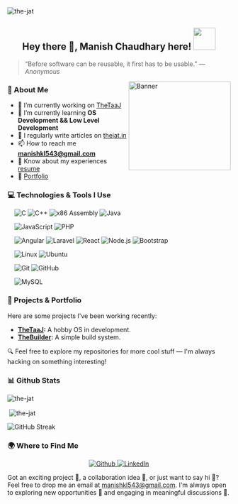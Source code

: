 <!-- Profile Views Addins -->
<img src="https://komarev.com/ghpvc/?username=the-jat&label=Profile%20views&color=0e75b6&style=flat" alt="the-jat"/>
<h2 align="center">
    <!-- <img src="https://emojis.slackmojis.com/emojis/images/1531849430/4246/blob-sunglasses.gif?1531849430" width="30"/> -->
    Hey there 👋, Manish Chaudhary here!
    <img src="https://media.giphy.com/media/12oufCB0MyZ1Go/giphy.gif" width="50">
</h2>


> “Before software can be reusable, it first has to be usable.” — *Anonymous*

<!--
<p align="center">
    <em>
        <strong>Software Developer</strong>
         <img src="https://media.giphy.com/media/WUlplcMpOCEmTGBtBW/giphy.gif" width="30">
    </em>
</p>
-->

<!-- Binary gif -->
<img align='right' src="https://media.giphy.com/media/v1.Y2lkPTc5MGI3NjExZWJ2Z3NoeHluNGxmZnk2dzRqeGVhYTJpczhiOHAwcGFsaTM2aDFvOCZlcD12MV9pbnRlcm5hbF9naWZfYnlfaWQmY3Q9dHM/ksE9feSa2b4V2GYwY4/giphy.gif" width="230" height="200" alt="Banner">

### 💫 About Me
- 🔭 I’m currently working on [TheTaaJ](https://github.com/The-Jat/TheTaaJ)
- 🌱 I’m currently learning **OS Development && Low Level Development**
- 📝 I regularly write articles on [thejat.in](https://www.thejat.in)
- 📫 How to reach me **manishkl543@gmail.com**
- 📄 Know about my experiences [resume](https://thejat.in/resume)
- 💼 [Portfolio](https://the-jat.github.io/portfolio/)

<!--
- ⚡ Fun fact **I am from Haryana**📍
-->


### 💻 Technologies & Tools I Use

&nbsp;&nbsp;&nbsp;&nbsp;![C](https://img.shields.io/badge/c-%2300599C.svg?style=flat-square&logo=c&logoColor=white)
![C++](https://img.shields.io/badge/c++-%2300599C.svg?style=flat-square&logo=c%2B%2B&logoColor=white)
![x86 Assembly](https://img.shields.io/badge/x86_Assembly-363636.svg?style=flat-square&logo=code&logoColor=white)
![Java](https://img.shields.io/badge/Java-007396?style=flat-square&logo=java&logoColor=white)

&nbsp;&nbsp;&nbsp;&nbsp;![JavaScript](https://img.shields.io/badge/javascript-%23323330.svg?style=flat-square&logo=javascript&logoColor=%23F7DF1E)
![PHP](https://img.shields.io/badge/php-%23777BB4.svg?style=flat-square&logo=php&logoColor=white)

&nbsp;&nbsp;&nbsp;&nbsp;![Angular](https://img.shields.io/badge/angular-%23DD0031.svg?style=flat-square&logo=angular&logoColor=white)
![Laravel](https://img.shields.io/badge/laravel-%23FF2D20.svg?style=flat-square&logo=laravel&logoColor=white)
![React](https://img.shields.io/badge/React-20232A?style=flat-square&logo=react&logoColor=61DAFB)
![Node.js](https://img.shields.io/badge/Node.js-339933?style=flat-square&logo=node-dot-js&logoColor=white)
![Bootstrap](https://img.shields.io/badge/bootstrap-%238511FA.svg?style=flat-square&logo=bootstrap&logoColor=white)

&nbsp;&nbsp;&nbsp;&nbsp;![Linux](https://img.shields.io/badge/Linux-FCC624?style=flat-square&logo=linux&logoColor=black)
![Ubuntu](https://img.shields.io/badge/Ubuntu-E95420?style=flat-square&logo=ubuntu&logoColor=white)

&nbsp;&nbsp;&nbsp;&nbsp;![Git](https://img.shields.io/badge/git-%23F05033.svg?style=flat-square&logo=git&logoColor=white)
![GitHub](https://img.shields.io/badge/GitHub-181717?style=flat-square&logo=github&logoColor=white)

&nbsp;&nbsp;&nbsp;&nbsp;![MySQL](https://img.shields.io/badge/mysql-%2300f.svg?style=flat-square&logo=mysql&logoColor=white)


<!--
### <img src="https://media.giphy.com/media/VgCDAzcKvsR6OM0uWg/giphy.gif" width="50"> Mine Introduction to the C++ Compiler...  

```c++
#include <iostream>
#include <vector>

using namespace std;

class ManishChaudhary {
public:
    string name = "Manish Chaudhary";
    vector<string> code = {"C", "C++", "Assembly", "PHP", "Javascript"};
    vector<string> askMeAbout = {"OS-Dev", "Web-Dev"};
    vector<string> frameworks = {"Angular", "Laravel"};
    string currentFocus = "On OS Development";
    string funFact = "I am from Haryana (IN)!";

    void printInfo() {
        cout << "Name: "   << name << endl;
        cout << "Code: ";
        printVector(code);
        cout << "Ask Me About: ";
        printVector(askMeAbout);
        cout << "Frameworks: ";
        printVector(frameworks);
        cout << "Current Focus: " << currentFocus << endl;
        cout << "Fun Fact: " << funFact << endl;
    }

private:
    template<typename T>
    void printVector(const vector<T>& vec) {
        for (const auto& item : vec) {
            cout << item << " ";
        }
        cout << endl;
    }

};

int main() {
    ManishChaudhary manish;
    manish.printInfo();
    return 0;
}

// Output
Name: Manish Chaudhary
Code: C C++ Assembly PHP Javascript 
Ask Me About: OS-Dev Web-Dev 
Frameworks: Angular Laravel 
Current Focus: On OS Development
Fun Fact: I am from Haryana (IN)!
```
-->

### 🚀 Projects & Portfolio

Here are some projects I've been working recently:

- **[TheTaaJ](https://github.com/TheJaat/TheTaaJ):** A hobby OS in development.
- **[TheBuilder](https://github.com/TheJaat/TheBuilder):** A simple build system.

🔍 Feel free to explore my repositories for more cool stuff — I'm always hacking on something interesting!

### 📊 Github Stats
<p><img align="center" src="https://github-readme-stats.vercel.app/api/top-langs?username=the-jat&show_icons=true&locale=en&layout=compact" alt="the-jat" /></p>

<p>&nbsp;<img align="center" src="https://github-readme-stats.vercel.app/api?username=the-jat&show_icons=true&locale=en" alt="the-jat" /></p>

<!--
<p><img align="center" src="https://github-readme-streak-stats.herokuapp.com/?user=the-jat&" alt="the-jat" /></p>
-->

<!--
<p>
    <img align="center" src="https://streak-stats.demolab.com/?user=the-jat&theme=radical&hide_border=true&date_format=M%20j%5B%2C%20Y%5D"/>
</p>
-->

<!--
<a href="https://git.io/streak-stats"><img src="https://streak-stats.demolab.com?user=the-jat" alt="GitHub Streak" /></a>
-->
<img src="https://github-readme-streak-stats.herokuapp.com?user=the-jat" alt="GitHub Streak" />

### 🌍 Where to Find Me
<p align="center">
  <a href="https://github.com/The-Jat" target="_blank" rel="noopener noreferrer">
    <img alt="Github" src="https://img.shields.io/badge/GitHub-%2312100E.svg?&style=for-the-badge&logo=Github&logoColor=white" />
  </a>
  <a href="https://www.linkedin.com/in/manish-kala-46a845139" target="_blank" rel="noopener noreferrer">
    <img alt="LinkedIn" src="https://img.shields.io/badge/linkedin-%230077B5.svg?&style=for-the-badge&logo=linkedin&logoColor=white" />
  </a>
</p>

Got an exciting project 🚀, a collaboration idea 🤝, or just want to say hi 👋? Feel free to drop me an email at [manishkl543@gmail.com](mailto:manishkl543@gmail.com). I'm always open to exploring new opportunities 🌟 and engaging in meaningful discussions 💬.
